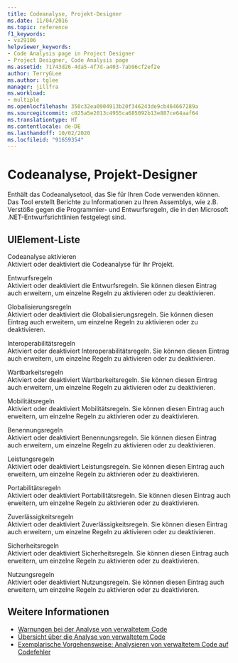 ```yaml
---
title: Codeanalyse, Projekt-Designer
ms.date: 11/04/2016
ms.topic: reference
f1_keywords:
- vs29106
helpviewer_keywords:
- Code Analysis page in Project Designer
- Project Designer, Code Analysis page
ms.assetid: 71743d26-4da5-4f7d-a403-7ab96cf2ef2e
author: TerryGLee
ms.author: tglee
manager: jillfra
ms.workload:
- multiple
ms.openlocfilehash: 350c32ea0904913b20f346243de9cb464667289a
ms.sourcegitcommit: c025a5e2013c4955ca685092b13e887ce64aaf64
ms.translationtype: HT
ms.contentlocale: de-DE
ms.lasthandoff: 10/02/2020
ms.locfileid: "91659354"
---
```

# <a name="code-analysis-project-designer"></a>Codeanalyse, Projekt-Designer

Enthält das Codeanalysetool, das Sie für Ihren Code verwenden können. Das Tool erstellt Berichte zu Informationen zu Ihren Assemblys, wie z.B. Verstöße gegen die Programmier- und Entwurfsregeln, die in den Microsoft .NET-Entwurfsrichtlinien festgelegt sind.

## <a name="uielement-list"></a>UIElement-Liste

Codeanalyse aktivieren\
Aktiviert oder deaktiviert die Codeanalyse für Ihr Projekt.

Entwurfsregeln\
Aktiviert oder deaktiviert die Entwurfsregeln. Sie können diesen Eintrag auch erweitern, um einzelne Regeln zu aktivieren oder zu deaktivieren.

Globalisierungsregeln\
Aktiviert oder deaktiviert die Globalisierungsregeln. Sie können diesen Eintrag auch erweitern, um einzelne Regeln zu aktivieren oder zu deaktivieren.

Interoperabilitätsregeln\
Aktiviert oder deaktiviert Interoperabilitätsregeln. Sie können diesen Eintrag auch erweitern, um einzelne Regeln zu aktivieren oder zu deaktivieren.

Wartbarkeitsregeln\
Aktiviert oder deaktiviert Wartbarkeitsregeln. Sie können diesen Eintrag auch erweitern, um einzelne Regeln zu aktivieren oder zu deaktivieren.

Mobilitätsregeln\
Aktiviert oder deaktiviert Mobilitätsregeln. Sie können diesen Eintrag auch erweitern, um einzelne Regeln zu aktivieren oder zu deaktivieren.

Benennungsregeln\
Aktiviert oder deaktiviert Benennungsregeln. Sie können diesen Eintrag auch erweitern, um einzelne Regeln zu aktivieren oder zu deaktivieren.

Leistungsregeln\
Aktiviert oder deaktiviert Leistungsregeln. Sie können diesen Eintrag auch erweitern, um einzelne Regeln zu aktivieren oder zu deaktivieren.

Portabilitätsregeln\
Aktiviert oder deaktiviert Portabilitätsregeln. Sie können diesen Eintrag auch erweitern, um einzelne Regeln zu aktivieren oder zu deaktivieren.

Zuverlässigkeitsregeln\
Aktiviert oder deaktiviert Zuverlässigkeitsregeln. Sie können diesen Eintrag auch erweitern, um einzelne Regeln zu aktivieren oder zu deaktivieren.

Sicherheitsregeln\
Aktiviert oder deaktiviert Sicherheitsregeln. Sie können diesen Eintrag auch erweitern, um einzelne Regeln zu aktivieren oder zu deaktivieren.

Nutzungsregeln\
Aktiviert oder deaktiviert Nutzungsregeln. Sie können diesen Eintrag auch erweitern, um einzelne Regeln zu aktivieren oder zu deaktivieren.

## <a name="see-also"></a>Weitere Informationen

- [Warnungen bei der Analyse von verwaltetem Code](/dotnet/fundamentals/code-analysis/quality-rules/index)
- [Übersicht über die Analyse von verwaltetem Code](../../code-quality/code-analysis-for-managed-code-overview.md)
- [Exemplarische Vorgehensweise: Analysieren von verwaltetem Code auf Codefehler](../../code-quality/walkthrough-analyzing-managed-code-for-code-defects.md)

